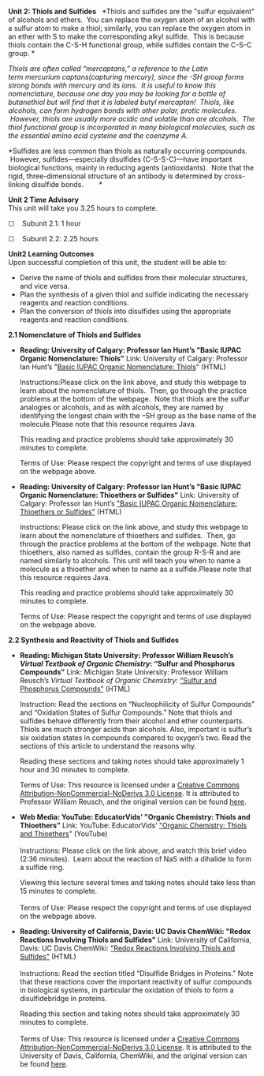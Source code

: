 **Unit 2: Thiols and Sulfides** <span id="2"></span> 
*Thiols and sulfides are the "sulfur equivalent" of alcohols and ethers.
 You can replace the oxygen atom of an alcohol with a sulfur atom to
make a thiol; similarly, you can replace the oxygen atom in an ether
with S to make the corresponding alkyl sulfide.  This is because thiols
contain the C-S-H functional group, while sulfides contain the C-S-C
group. *  
  
 *Thiols are often called “mercaptans,” a reference to the Latin
term *mercurium captans*(capturing mercury), since the -SH group forms
strong bonds with mercury and its ions.  It is useful to know this
nomenclature, because one day you may be looking for a bottle of
butanethiol but will find that it is labeled butyl mercaptan!  Thiols,
like alcohols, can form hydrogen bonds with other polar, protic
molecules.  However, thiols are usually more acidic and volatile than
are alcohols.  The thiol functional group is incorporated in many
biological molecules, such as the essential amino acid cysteine and the
coenzyme A.*  
  
 *Sulfides are less common than thiols as naturally occurring compounds.
 However, sulfides—especially disulfides (C-S-S-C)—have important
biological functions, mainly in reducing agents (antioxidants).  Note
that the rigid, three-dimensional structure of an antibody is determined
by cross-linking disulfide bonds.        *

**Unit 2 Time Advisory**  
This unit will take you 3.25 hours to complete.  
  
 ☐    Subunit 2.1: 1 hour  
  
 ☐    Subunit 2.2: 2.25 hours

**Unit2 Learning Outcomes**  
Upon successful completion of this unit, the student will be able to:  
-   Derive the name of thiols and sulfides from their molecular
    structures, and vice versa.
-   Plan the synthesis of a given thiol and sulfide indicating the
    necessary reagents and reaction conditions.
-   Plan the conversion of thiols into disulfides using the appropriate
    reagents and reaction conditions.

**2.1 Nomenclature of Thiols and Sulfides** <span id="2.1"></span> 
-   **Reading: University of Calgary: Professor Ian Hunt’s "Basic IUPAC
    Organic Nomenclature: Thiols"**
    Link: University of Calgary: Professor Ian Hunt’s "[Basic IUPAC
    Organic Nomenclature:
    Thiols](http://www.chem.ucalgary.ca/courses/351/orgnom/thiols/thiols-01.html)"
    (HTML)  
      
     Instructions:Please click on the link above, and study this webpage
    to learn about the nomenclature of thiols.  Then, go through the
    practice problems at the bottom of the webpage.  Note that thiols
    are the sulfur analogies or alcohols, and as with alcohols, they are
    named by identifying the longest chain with the –SH group as the
    base name of the molecule.Please note that this resource requires
    Java.  
      
     This reading and practice problems should take approximately 30
    minutes to complete.  
      
     Terms of Use: Please respect the copyright and terms of use
    displayed on the webpage above.     

-   **Reading: University of Calgary: Professor Ian Hunt’s "Basic IUPAC
    Organic Nomenclature: Thioethers or Sulfides"**
    Link: University of Calgary: Professor Ian Hunt’s ["Basic IUPAC
    Organic Nomenclature: Thioethers or
    Sulfides"](http://www.chem.ucalgary.ca/courses/351/orgnom/ethers/ethers-03.html) (HTML)  
      
     Instructions: Please click on the link above, and study this
    webpage to learn about the nomenclature of thioethers and sulfides. 
    Then, go through the practice problems at the bottom of the webpage.
    Note that thioethers, also named as sulfides, contain the group
    R-S-R and are named similarly to alcohols. This unit will teach you
    when to name a molecule as a thioether and when to name as a
    sulfide.Please note that this resource requires Java.  
      
     This reading and practice problems should take approximately 30
    minutes to complete.  
      
     Terms of Use: Please respect the copyright and terms of use
    displayed on the webpage above.     

**2.2 Synthesis and Reactivity of Thiols and Sulfides** <span
id="2.2"></span> 
-   **Reading: Michigan State University: Professor William Reusch’s
    *Virtual Textbook of Organic Chemistry*: “Sulfur and Phosphorus
    Compounds”**
    Link: Michigan State University: Professor William Reusch’s *Virtual
    Textbook of Organic Chemistry:* [“Sulfur and Phosphorus
    Compounds”](http://resources.saylor.org/CHEM/CHEM104/CHEM104-2.2-SulfurAndPhosphorusCompounds-CCBYNCND_files/CHEM104-2.2-SulfurAndPhosphorusCompounds-CCBYNCND.htm)
    (HTML)  
      
     Instruction: Read the sections on “Nucleophilicity of Sulfur
    Compounds” and “Oxidation States of Sulfur Compounds.” Note that
    thiols and sulfides behave differently from their alcohol and ether
    counterparts. Thiols are much stronger acids than alcohols. Also,
    important is sulfur’s six oxidation states in compounds compared to
    oxygen’s two. Read the sections of this article to understand the
    reasons why.   
      
     Reading these sections and taking notes should take approximately 1
    hour and 30 minutes to complete.  
      
     Terms of Use: This resource is licensed under a [Creative Commons
    Attribution-NonCommercial-NoDerivs 3.0
    License](http://creativecommons.org/licenses/by-nc-nd/3.0/). It is
    attributed to Professor William Reusch, and the original version can
    be found
    [here](http://www2.chemistry.msu.edu/faculty/reusch/VirtTxtJml/special2.htm).

-   **Web Media: YouTube: EducatorVids’ "Organic Chemistry: Thiols and
    Thioethers”**
    Link: YouTube: EducatorVids’ ["Organic Chemistry: Thiols and
    Thioethers](http://www.youtube.com/watch?v=F-N5k3Ryj_E)" (YouTube)  
        
     Instructions: Please click on the link above, and watch this brief
    video (2:36 minutes).  Learn about the reaction of NaS with a
    dihalide to form a sulfide ring.  
      
     Viewing this lecture several times and taking notes should take
    less than 15 minutes to complete.  
        
     Terms of Use: Please respect the copyright and terms of use
    displayed on the webpage above.

-   **Reading: University of California, Davis: UC Davis ChemWiki:
    "Redox Reactions Involving Thiols and Sulfides"**
    Link: University of California, Davis: UC Davis ChemWiki: ["Redox
    Reactions Involving Thiols and
    Sulfides"](http://resources.saylor.org/CHEM/CHEM104/CHEM104-2.2-RedoxReactionsInvolvingThiolsAndDisulfides-CCBYNCSA_files/CHEM104-2.2-RedoxReactionsInvolvingThiolsAndDisulfides-CCBYNCSA.htm) (HTML)  
        
     Instructions: Read the section titled “Disulfide Bridges in
    Proteins." Note that these reactions cover the important reactivity
    of sulfur compounds in biological systems, in particular the
    oxidation of thiols to form a disulfidebridge in proteins.  
      
     Reading this section and taking notes should take approximately 30
    minutes to complete.  
         
     Terms of Use: This resource is licensed under a [Creative Commons
    Attribution-NonCommercial-NoDerivs 3.0
    License](http://creativecommons.org/licenses/by-nc-sa/3.0/). It is
    attributed to the University of Davis, California, ChemWiki, and the
    original version can be found
    [here](http://chemwiki.ucdavis.edu/Organic_Chemistry/Organic_Chemistry_With_a_Biological_Emphasis/Chapter_16%3a_Oxidation_and_reduction_reactions/Section_16.12%3a_Redox_reactions_involving_thiols_and_disulfides?highlight=thiol).


